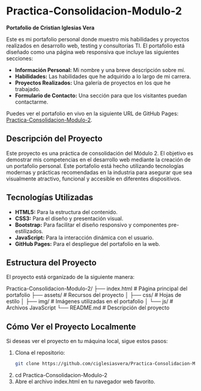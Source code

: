 # Practica-Consolidacion-Modulo-2

**Portafolio de Cristian Iglesias Vera**

Este es mi portafolio personal donde muestro mis habilidades y proyectos realizados en desarrollo web, testing y consultorías TI. El portafolio está diseñado como una página web responsiva que incluye las siguientes secciones:

- **Información Personal:** Mi nombre y una breve descripción sobre mí.
- **Habilidades:** Las habilidades que he adquirido a lo largo de mi carrera.
- **Proyectos Realizados:** Una galería de proyectos en los que he trabajado.
- **Formulario de Contacto:** Una sección para que los visitantes puedan contactarme.

Puedes ver el portafolio en vivo en la siguiente URL de GitHub Pages: [Practica-Consolidacion-Modulo-2](https://ciglesiasvera.github.io/Practica-Consolidacion-Modulo-2/).

## Descripción del Proyecto

Este proyecto es una práctica de consolidación del Módulo 2. El objetivo es demostrar mis competencias en el desarrollo web mediante la creación de un portafolio personal. Este portafolio está hecho utilizando tecnologías modernas y prácticas recomendadas en la industria para asegurar que sea visualmente atractivo, funcional y accesible en diferentes dispositivos.

## Tecnologías Utilizadas

- **HTML5:** Para la estructura del contenido.
- **CSS3:** Para el diseño y presentación visual.
- **Bootstrap:** Para facilitar el diseño responsivo y componentes pre-estilizados.
- **JavaScript:** Para la interacción dinámica con el usuario.
- **GitHub Pages:** Para el despliegue del portafolio en la web.

## Estructura del Proyecto

El proyecto está organizado de la siguiente manera:

Practica-Consolidacion-Modulo-2/
├── index.html # Página principal del portafolio
├── assets/ # Recursos del proyecto
│ ├── css/ # Hojas de estilo
│ ├── img/ # Imágenes utilizadas en el portafolio
│ └── js/ # Archivos JavaScript
└── README.md # Descripción del proyecto

## Cómo Ver el Proyecto Localmente

Si deseas ver el proyecto en tu máquina local, sigue estos pasos:

1. Clona el repositorio:
   ```sh
   git clone https://github.com/ciglesiasvera/Practica-Consolidacion-Modulo-2.git
2. cd Practica-Consolidacion-Modulo-2
3. Abre el archivo index.html en tu navegador web favorito.
